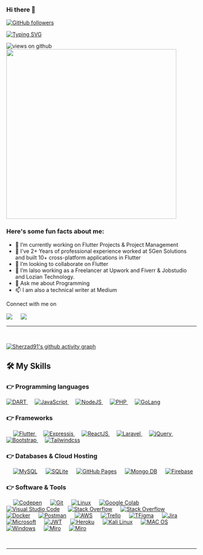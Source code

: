 ### Hi there 👋

[![GitHub followers](https://img.shields.io/github/followers/Sherzad91.svg?style=social&label=Followers)](https://github.com/Sherzad91?tab=followers)

[![Typing SVG](https://readme-typing-svg.demolab.com?font=Fira+Code&pause=1000&width=435&lines=Hey!+It's+Sherzad;I'm+frond+end+developer)](https://git.io/typing-svg)

<img src="https://komarev.com/ghpvc/?username=Sherzad91&label=Views&color=brightgreen&style=flat-square" alt="views on github" />

<img src="https://github-readme-stats.vercel.app/api?username=Sherzad91&theme=react" width="450"/>

<h3> Here's some fun facts about me: </h3>

- 🔭 I’m currently working on Flutter Projects & Project Management
- 🌱 I've 2+ Years of professional experience worked at 5Gen Solutions and built 10+ cross-platform applications in Flutter
- 👯 I’m looking to collaborate on Flutter
- 🤔 I’m lalso working as a Freelancer at Upwork and Fiverr & Jobstudio and Lozian Technology.
- 💬 Ask me about Programming
- 📫 I am also a technical writer at Medium

<p>Connect with me on
<br>	
<br>
<a target="_blank" href="https://www.linkedin.com/in/sherzad-hasan-4176341a8/"><img src="https://img.shields.io/badge/-LinkedIn-0077B5?style=for-the-badge&logo=Linkedin&logoColor=white"></img></a>
&emsp;
<a target="_blank" href="sherzad_91@hotmail.com"
><img src="https://img.shields.io/badge/-Gmail-D14836?style=for-the-badge&logo=Gmail&logoColor=white"></img></a>
&emsp;

<br>
</p>
<hr>
<br>

[![Sherzad91's github activity graph](https://github-readme-activity-graph.cyclic.app/graph?username=Sherzad91&theme=github-compact)](https://github.com/Sherzad91/github-readme-activity-graph)

## 🛠️ My Skills

### 👉 Programming languages

<p align="left"> 


  <a href="https://dart.dev/">
    <img alt="DART" src="https://img.shields.io/badge/Dart-0175C2?style=for-the-badge&logo=dart&logoColor=white"/>
  </a>
    &emsp;
<a href="https://www.javascript.com/">
    <img alt="JavaScript" src="https://img.shields.io/badge/JavaScript-F7DF1E?style=for-the-badge&logo=javascript&logoColor=black"/>
  </a>
      &emsp;
<a href="https://www.nodejs.com/">
    <img alt="NodeJS" src="https://img.shields.io/badge/Node.js-43853D?style=for-the-badge&logo=node.js&logoColor=white"/>
  </a>
      &emsp;
<a href="https://www.php.com/">
    <img alt="PHP" src="https://img.shields.io/badge/PHP-777BB4?style=for-the-badge&logo=php&logoColor=white"/>
  </a>
      &emsp;
<a href="https://www.go.dev/">
    <img alt="GoLang" src="https://img.shields.io/badge/Go-00ADD8?style=for-the-badge&logo=go&logoColor=white"/>
  </a>

</p>

### 👉 Frameworks

<p align="left"> 
&emsp;
  <a href="https://flutter.dev/" target="_blank"> 
     <img alt="Flutter" src="https://img.shields.io/badge/Flutter-02569B?style=for-the-badge&logo=flutter&logoColor=white">
   </a>
   &emsp;
  <a href="https://expressjs.com/" target="_blank"> 
    <img alt="Expressjs" src="https://img.shields.io/badge/Express.js-404D59?style=for-the-badge"/>
  </a>
  &emsp;
  <a href="https://reactjs.org" target="_blank"> 
    <img alt="ReactJS" src="https://img.shields.io/badge/React-20232A?style=for-the-badge&logo=react&logoColor=61DAFB"/>
  </a>
   &emsp;
  <a href="https://laravel.com" target="_blank"> 
    <img alt="Laravel" src="https://img.shields.io/badge/Laravel-FF2D20?style=for-the-badge&logo=laravel&logoColor=white"/>
  </a>
   &emsp;
  <a href="https://jquery.com" target="_blank"> 
    <img alt="jQuery" src="https://img.shields.io/badge/jQuery-0769AD?style=for-the-badge&logo=jquery&logoColor=white"/>
  </a>
    &emsp;
  <a href="https://getbootstrap.com" target="_blank"> 
    <img alt="Bootstrap" src="https://img.shields.io/badge/Bootstrap-563D7C?style=for-the-badge&logo=bootstrap&logoColor=white"/>
  </a>
    &emsp;
  <a href="https://tailwindcss.com" target="_blank"> 
    <img alt="Tailwindcss" src="https://img.shields.io/badge/Tailwind_CSS-38B2AC?style=for-the-badge&logo=tailwind-css&logoColor=white"/>
  </a>
</p>

### 👉 Databases & Cloud Hosting

<p align="left">
  &emsp;
    <a href="https://www.mysql.com/"><img alt="MySQL" src="https://img.shields.io/badge/MySQL-00000F?style=for-the-badge&logo=mysql&logoColor=white"></a>
  &emsp;
    <a href="https://www.sqlite.org/"><img alt="SQLite" src ="https://img.shields.io/badge/SQLite-07405E?style=for-the-badge&logo=sqlite&logoColor=white"/></a>
  &emsp;
    <a href="https://www.github.com"><img alt="GitHub Pages" src="https://img.shields.io/badge/GitHub-100000?style=for-the-badge&logo=github&logoColor=white"></a>
  &emsp;
    <a href="https://www.mongodb.com"><img alt="Mongo DB" src="https://img.shields.io/badge/MongoDB-4EA94B?style=for-the-badge&logo=mongodb&logoColor=white"></a>
  &emsp;
<a href="https://firebase.google.com/"><img alt="Firebase" src ="https://img.shields.io/badge/firebase-ffca28?style=for-the-badge&logo=firebase&logoColor=black"></a>
 </p>

### 👉 Software & Tools

<p>
  &emsp;
    <a href="#"><img alt="Codepen" src="https://img.shields.io/badge/Codepen-000000?style=for-the-badge&logo=codepen&logoColor=white"></a>
  &emsp;
    <a href="#"><img alt="Git" src="https://img.shields.io/badge/Git-F05032?style=for-the-badge&logo=git&logoColor=white"></a>
  &emsp;
    <a href="#"><img alt="Linux" src="https://img.shields.io/badge/Linux-FCC624?style=for-the-badge&logo=linux&logoColor=black"></a>
  &emsp;
    <a href="#"><img alt="Google Colab" src="https://img.shields.io/badge/Colab-F9AB00?style=for-the-badge&logo=googlecolab&color=525252"></a>
  &emsp;
    <a href="#"><img alt="Visual Studio Code" src="https://img.shields.io/badge/Visual_Studio_Code-0078D4?style=for-the-badge&logo=visual%20studio%20code&logoColor=white"></a>
  &emsp;
    <a href="#"><img alt="Stack Overflow" src="https://img.shields.io/badge/Stack_Overflow-FE7A16?style=for-the-badge&logo=stack-overflow&logoColor=white"></a>
&emsp;
    <a href="#"><img alt="Stack Overflow" src="https://img.shields.io/badge/manjaro-35BF5C?style=for-the-badge&logo=manjaro&logoColor=white"></a>
    &emsp;
    <a href="#"><img alt="Docker" src="https://img.shields.io/badge/Docker-2CA5E0?style=for-the-badge&logo=docker&logoColor=white"></a>
     &emsp;
    <a href="#"><img alt="Postman" src="https://img.shields.io/badge/Postman-FF6C37?style=for-the-badge&logo=Postman&logoColor=white"></a>
     &emsp;
    <a href="#"><img alt="AWS" src="https://img.shields.io/badge/Amazon_AWS-232F3E?style=for-the-badge&logo=amazon-aws&logoColor=white"></a>
    &emsp;
    <a href="#"><img alt="Trello" src="https://img.shields.io/badge/Trello-0052CC?style=for-the-badge&logo=trello&logoColor=white"></a>
    &emsp;
     <a href="#"><img alt="TFigma" src="https://img.shields.io/badge/Figma-F24E1E?style=for-the-badge&logo=figma&logoColor=white"></a>
    &emsp; <a href="#"><img alt="Jira" src="https://img.shields.io/badge/Jira-0052CC?style=for-the-badge&logo=Jira&logoColor=white"></a>
    &emsp;
    <a href="#"><img alt="Microsoft" src="https://img.shields.io/badge/Microsoft-666666?style=for-the-badge&logo=microsoft&logoColor=white"></a>
    &emsp;
    <a href="#"><img alt="JWT" src="https://img.shields.io/badge/json%20web%20tokens-323330?style=for-the-badge&logo=json-web-tokens&logoColor=pink"></a>
    &emsp;
    <a href="#"><img alt="Heroku" src="https://img.shields.io/badge/Heroku-430098?style=for-the-badge&logo=heroku&logoColor=white"></a>
    &emsp;
    <a href="#"><img alt="Kali Linux" src="https://img.shields.io/badge/Kali_Linux-557C94?style=for-the-badge&logo=kali-linux&logoColor=white"></a>
    &emsp;
    <a href="#"><img alt="MAC OS" src="https://img.shields.io/badge/mac%20os-000000?style=for-the-badge&logo=apple&logoColor=white"></a>
    &emsp;
    <a href="#"><img alt="Windows" src="https://img.shields.io/badge/Windows-0078D6?style=for-the-badge&logo=windows&logoColor=white"></a>
    &emsp;
    <a href="#"><img alt="Miro" src="https://img.shields.io/badge/Miro-050038?style=for-the-badge&logo=Miro&logoColor=white"></a>
    &emsp;
    <a href="#"><img alt="Miro" src="https://img.shields.io/badge/Todoist-E44332?style=for-the-badge&logo=todoist&logoColor=white"></a>
    &emsp;
    
</p>

<br/>

---
